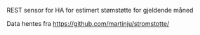 REST sensor for HA for estimert stømstøtte for gjeldende måned

Data hentes fra https://github.com/martinju/stromstotte/
